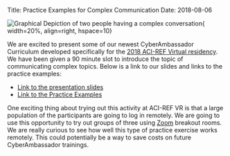 Title: Practice Examples for Complex Communication
Date: 2018-08-06

![Graphical Depiction of two people having a complex conversation](//www.leamcleod.com/wp-content/uploads/2014/06/Communication-challenge.jpg){ width=20%, align=right, hspace=10}

We are excited to present some of our newest CyberAmbassador Curriculum developed specifically for the  [2018 ACI-REF Virtual residency](//www.oscer.ou.edu/acirefvirtres2018.php). We have been given a 90 minute slot to introduce the topic of communicating complex topics.  Below is a link to our slides and links to the practice examples:

- [Link to the presentation slides](/images/2018-ACIREF_VR.pdf)
- [Link to the Practice Examples](//tinyurl.com/ACI-Practice)

One exciting thing about trying out this activity at ACI-REF VR is that a large population of the participants are going to log in remotely.  We are going to use this opportunity to try out groups of three using [Zoom](//zoom.us/) breakout rooms. We are really curious to see how well this type of practice exercise works remotely. This could potentially be a way to save costs on future CyberAmbassador trainings.
